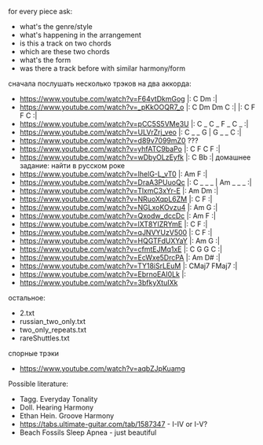 for every piece ask:
- what's the genre/style
- what's happening in the arrangement
- is this a track on two chords
- which are these two chords
- what's the form
- was there a track before with similar harmony/form

сначала послушать несколько трэков на два аккорда:
- https://www.youtube.com/watch?v=F64vtDkmGog |: C Dm :|
- https://www.youtube.com/watch?v=_pKkOOQR7_o |: C Dm Dm C :|    |: C F F C :|
- https://www.youtube.com/watch?v=pCC5S5VMe3U |: C _ C _ F _ C _ :|
- https://www.youtube.com/watch?v=ULVrZrj_veo |: C _ _ G | G _ _ C :|
- https://www.youtube.com/watch?v=d89v7099mZ0 ???
- https://www.youtube.com/watch?v=yhfATC9baPo |: C F C F :|
- https://www.youtube.com/watch?v=wDbyOLzEyfk |: C Bb :| домашнее задание: найти в русском роке
- https://www.youtube.com/watch?v=IhelG-L_vT0 |: Am F :| 
- https://www.youtube.com/watch?v=DraA3PUuoQc |: C _ _ _ | Am _ _ _ :|
- https://www.youtube.com/watch?v=TlxmC3xYr-E |: Am Dm :|
- https://www.youtube.com/watch?v=NRuoXqpL6ZM |: C F :|
- https://www.youtube.com/watch?v=NGLxoKOvzu4 |: Am G :|
- https://www.youtube.com/watch?v=Qxodw_dccDc |: Am F :|
- https://www.youtube.com/watch?v=lXT8YIZRYmE |: C F :|
- https://www.youtube.com/watch?v=qJNVYUzV500 |: C F :|
- https://www.youtube.com/watch?v=HQGTFdUXYaY |: Am G :|
- https://www.youtube.com/watch?v=cfmtEJMq1xE |: C G G C :|
- https://www.youtube.com/watch?v=EcWxe5DrcPA |: Am D# :|
- https://www.youtube.com/watch?v=TY18iSrLEuM |: CMaj7 FMaj7 :| 
- https://www.youtube.com/watch?v=EbrnoEAI0Lk |: 
- https://www.youtube.com/watch?v=3bfkyXtuIXk

остальное:
- 2.txt
- russian_two_only.txt
- two_only_repeats.txt
- rareShuttles.txt


спорные трэки
- https://www.youtube.com/watch?v=aqbZJpKuamg

Possible literature:
- Tagg. Everyday Tonality
- Doll. Hearing Harmony
- Ethan Hein. Groove Harmony
- https://tabs.ultimate-guitar.com/tab/1587347 - I-IV or I-V?
- Beach Fossils Sleep Apnea - just beautiful
